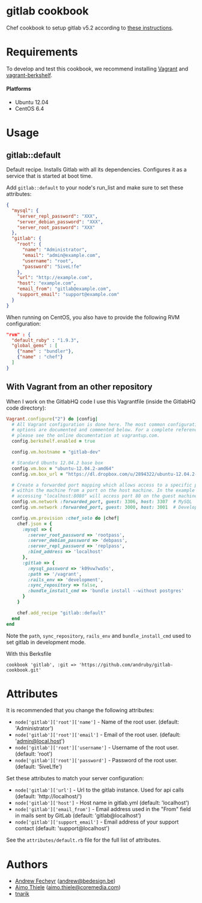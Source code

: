 # gitlab cookbook

Chef cookbook to setup gitlab v5.2 according to [these instructions](https://github.com/gitlabhq/gitlabhq/blob/v5.2.0/doc/install/installation.md).

# Requirements

To develop and test this cookbook, we recommend installing [Vagrant](http://www.vagrantup.com/) and [vagrant-berkshelf](https://github.com/RiotGames/vagrant-berkshelf).

#### Platforms
* Ubuntu 12.04
* CentOS 6.4

# Usage

## gitlab::default

Default recipe. Installs Gitlab with all its dependencies. Configures it as a service that is started at boot time.

Add `gitlab::default` to your node's run_list and make sure to set these attributes:

```json
{
  "mysql": {
    "server_repl_password": "XXX",
    "server_debian_password": "XXX",
    "server_root_password": "XXX"
  },
  "gitlab": {
    "root": {
      "name": "Administrator",
      "email": "admin@example.com",
      "username": "root",
      "password": "5iveL!fe"
    },
    "url": "http://example.com",
    "host": "example.com",
    "email_from": "gitlab@example.com",
    "support_email": "support@example.com"
  }
}
```

When running on CentOS, you also have to provide the following RVM configuration:

```json
"rvm" : {
  "default_ruby" : "1.9.3",
  "global_gems" : [
    {"name" : "bundler"},
    {"name" : "chef"}
  ]
}
```

## With Vagrant from an other repository

When I work on the GitlabHQ code I use this Vagrantfile (inside the GitlabHQ code directory):

```ruby
Vagrant.configure("2") do |config|
  # All Vagrant configuration is done here. The most common configuration
  # options are documented and commented below. For a complete reference,
  # please see the online documentation at vagrantup.com.
  config.berkshelf.enabled = true

  config.vm.hostname = "gitlab-dev"

  # Standard Ubuntu 12.04.2 base box
  config.vm.box = "ubuntu-12.04.2-amd64"
  config.vm.box_url = "https://dl.dropbox.com/u/2894322/ubuntu-12.04.2-amd64.box"

  # Create a forwarded port mapping which allows access to a specific port
  # within the machine from a port on the host machine. In the example below,
  # accessing "localhost:8080" will access port 80 on the guest machine.
  config.vm.network :forwarded_port, guest: 3306, host: 3307  # MySQL
  config.vm.network :forwarded_port, guest: 3000, host: 3001  # Development Puma

  config.vm.provision :chef_solo do |chef|
    chef.json = {
      :mysql => {
        :server_root_password => 'rootpass',
        :server_debian_password => 'debpass',
        :server_repl_password => 'replpass',
        :bind_address => 'localhost'
      },
      :gitlab => {
        :mysql_password => 'k09vw7wa5s',
        :path => '/vagrant',
        :rails_env => 'development',
        :sync_repository => false,
        :bundle_install_cmd => 'bundle install --without postgres'
      }
    }

    chef.add_recipe "gitlab::default"
  end
end
```

Note the `path`, `sync_repository`, `rails_env` and `bundle_install_cmd` used to set gitlab in development mode.

With this Berksfile

```
cookbook 'gitlab', :git => 'https://github.com/andruby/gitlab-cookbook.git'
```

# Attributes

It is recommended that you change the following attributes:

* `node['gitlab']['root']['name']` - Name of the root user. (default: 'Administrator')
* `node['gitlab']['root']['email']` - Email of the root user. (default: 'admin@local.host')
* `node['gitlab']['root']['username']` - Username of the root user. (default: 'root')
* `node['gitlab']['root']['password']` - Password of the root user. (default: '5iveL!fe')

Set these attributes to match your server configuration:

* `node['gitlab']['url']` - Url to the gitlab instance. Used for api calls (default: 'http://localhost/')
* `node['gitlab']['host']` - Host name in gitlab.yml (default: 'localhost')
* `node['gitlab']['email_from']` - Email address used in the "From" field in mails sent by GitLab (default: 'gitlab@localhost')
* `node['gitlab']['support_email']` - Email address of your support contact (default: 'support@localhost')

See the `attributes/default.rb` file for the full list of attributes.

# Authors

* [Andrew Fecheyr](https://github.com/andruby) (<andrew@bedesign.be>)
* [Aimo Thiele](https://github.com/athiele) (<aimo.thiele@coremedia.com>)
* [tnarik](https://github.com/tnarik)

